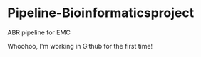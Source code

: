 # Pipeline-Bioinformaticsproject
ABR pipeline for EMC

Whoohoo, I'm working in Github for the first time!
